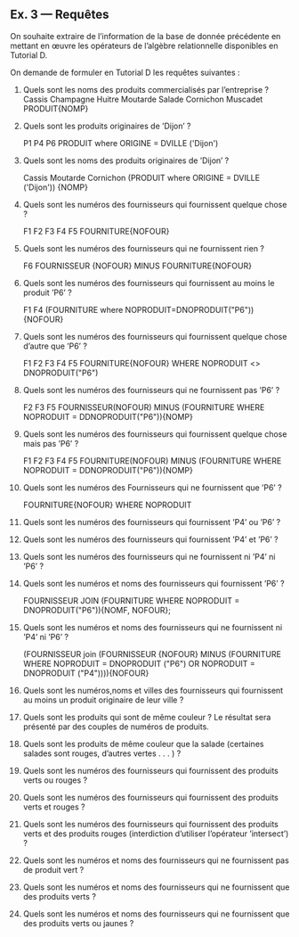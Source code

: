 ## Ex. 3 — Requêtes

On souhaite extraire de l’information de la base de donnée précédente en mettant en œuvre les opérateurs de l’algèbre
relationnelle disponibles en Tutorial D.


On demande de formuler en Tutorial D les requêtes suivantes :


1. Quels sont les noms des produits commercialisés par l’entreprise ?
    Cassis Champagne Huitre Moutarde Salade Cornichon Muscadet
    PRODUIT{NOMP}


2. Quels sont les produits originaires de ’Dijon’ ?

    P1 P4 P6
    PRODUIT where ORIGINE = DVILLE ('Dijon')

3. Quels sont les noms des produits originaires de ’Dijon’ ?

    Cassis Moutarde Cornichon 
    (PRODUIT where ORIGINE = DVILLE ('Dijon')) {NOMP}

4. Quels sont les numéros des fournisseurs qui fournissent quelque chose ?

    F1 F2 F3 F4 F5 
    FOURNITURE{NOFOUR} 

5. Quels sont les numéros des fournisseurs qui ne fournissent rien ?

    F6
    FOURNISSEUR {NOFOUR} MINUS FOURNITURE{NOFOUR}

6. Quels sont les numéros des fournisseurs qui fournissent au moins le produit ’P6’ ?

    F1 F4
    (FOURNITURE where NOPRODUIT=DNOPRODUIT("P6")){NOFOUR}

7. Quels sont les numéros des fournisseurs qui fournissent quelque chose d’autre que ’P6’ ?

    F1 F2 F3 F4 F5
    FOURNITURE{NOFOUR} WHERE NOPRODUIT <> DNOPRODUIT("P6")

8. Quels sont les numéros des fournisseurs qui ne fournissent pas ’P6’ ?

    F2 F3 F5
    FOURNISSEUR(NOFOUR) MINUS (FOURNITURE WHERE NOPRODUIT = DDNOPRODUIT("P6")){NOMP}
    
9. Quels sont les numéros des fournisseurs qui fournissent quelque chose mais pas ’P6’ ?

    F1 F2 F3 F4 F5
    FOURNITURE(NOFOUR) MINUS (FOURNITURE WHERE NOPRODUIT = DDNOPRODUIT("P6")){NOMP}

10. Quels sont les numéros des Fournisseurs qui ne fournissent que ’P6’ ?
    
    FOURNITURE{NOFOUR} WHERE NOPRODUIT 
    
11. Quels sont les numéros des fournisseurs qui fournissent ’P4’ ou ’P6’ ?


12. Quels sont les numéros des fournisseurs qui fournissent ’P4’ et ’P6’ ?

13. Quels sont les numéros des fournisseurs qui ne fournissent ni ’P4’ ni ’P6’ ?

14. Quels sont les numéros et noms des fournisseurs qui fournissent ’P6’ ?

    FOURNISSEUR JOIN (FOURNITURE WHERE NOPRODUIT = DNOPRODUIT("P6")){NOMF, NOFOUR};

15. Quels sont les numéros et noms des fournisseurs qui ne fournissent ni ’P4’ ni ’P6’ ?

    (FOURNISSEUR join (FOURNISSEUR {NOFOUR} MINUS (FOURNITURE WHERE NOPRODUIT = DNOPRODUIT ("P6") OR NOPRODUIT = DNOPRODUIT ("P4")))){NOFOUR}
16. Quels sont les numéros,noms et villes des fournisseurs qui fournissent au moins un produit originaire de leur ville ?


17. Quels sont les produits qui sont de même couleur ? Le résultat sera présenté par des couples de numéros de produits. 

18. Quels sont les produits de même couleur que la salade (certaines salades sont rouges, d’autres vertes . . . ) ?

19.  Quels sont les numéros des fournisseurs qui fournissent des produits verts ou rouges ?


20. Quels sont les numéros des fournisseurs qui fournissent des produits verts et rouges ?


21. Quels sont les numéros des fournisseurs qui fournissent des produits verts et des produits rouges (interdiction d’utiliser
l’opérateur ’intersect’) ?


22. Quels sont les numéros et noms des fournisseurs qui ne fournissent pas de produit vert ?


23. Quels sont les numéros et noms des fournisseurs qui ne fournissent que des produits verts ?


24. Quels sont les numéros et noms des fournisseurs qui ne fournissent que des produits verts ou jaunes ?